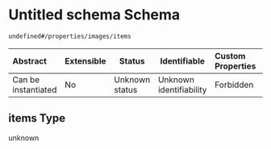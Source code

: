 # Untitled schema Schema

```txt
undefined#/properties/images/items
```




| Abstract            | Extensible | Status         | Identifiable            | Custom Properties | Additional Properties | Access Restrictions | Defined In                                                            |
| :------------------ | ---------- | -------------- | ----------------------- | :---------------- | --------------------- | ------------------- | --------------------------------------------------------------------- |
| Can be instantiated | No         | Unknown status | Unknown identifiability | Forbidden         | Allowed               | none                | [main.schema.json\*](out/out/main.schema.json "open original schema") |

## items Type

unknown

